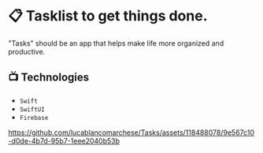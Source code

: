 # 📋 Tasklist to get things done.

"Tasks" should be an app that helps make life more organized and productive.

## 📺 Technologies

- `Swift`
- `SwiftUI`
- `Firebase`











https://github.com/lucablancomarchese/Tasks/assets/118488078/9e567c10-d0de-4b7d-95b7-1eee2040b53b

